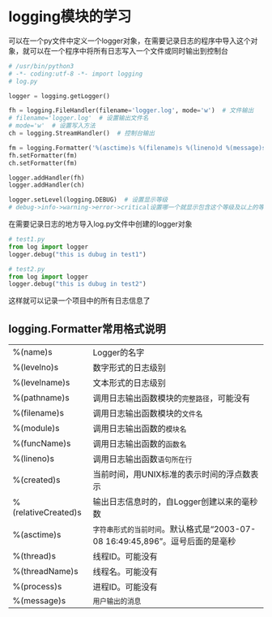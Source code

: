 # logging模块的学习
可以在一个py文件中定义一个logger对象，在需要记录日志的程序中导入这个对象，就可以在一个程序中将所有日志写入一个文件或同时输出到控制台
```python
# /usr/bin/python3
# -*- coding:utf-8 -*- import logging
# log.py

logger = logging.getLogger()

fh = logging.FileHandler(filename='logger.log', mode='w')  # 文件输出
# filename='logger.log'  # 设置输出文件名
# mode='w'  # 设置写入方法
ch = logging.StreamHandler()  # 控制台输出

fm = logging.Formatter('%(asctime)s %(filename)s %(lineno)d %(message)s')  # 设置输出格式
fh.setFormatter(fm)
ch.setFormatter(fm)

logger.addHandler(fh)  
logger.addHandler(ch)

logger.setLevel(logging.DEBUG)  # 设置显示等级
# debug->info->warning->error->critical设置哪一个就显示包含这个等级及以上的等级的信息
```

在需要记录日志的地方导入log.py文件中创建的logger对象
```python
# test1.py
from log import logger
logger.debug("this is dubug in test1")
```

```python
# test2.py
from log import logger
logger.debug("this is dubug in test2")
```
这样就可以记录一个项目中的所有日志信息了

## logging.Formatter常用格式说明
|||
|-|-|
|%(name)s|Logger的名字|
|%(levelno)s|数字形式的日志级别|
|%(levelname)s|文本形式的日志级别|
|%(pathname)s|调用日志输出函数模块的`完整路径`，可能没有|
|%(filename)s|调用日志输出函数模块的`文件名`|
|%(module)s|调用日志输出函数的`模块名`|
|%(funcName)s|调用日志输出函数的`函数名`|
|%(lineno)s|调用日志输出函数`语句所在行`|
|%(created)s|当前时间，用UNIX标准的表示时间的浮点数表示|
|%(relativeCreated)s|输出日志信息时的，自Logger创建以来的毫秒数 |
|%(asctime)s|`字符串形式的当前时间`。默认格式是“2003-07-08 16:49:45,896”。逗号后面的是毫秒 |
|%(thread)s|线程ID。可能没有 |
|%(threadName)s|线程名。可能没有 |
|%(process)s|进程ID。可能没有 |
|%(message)s|`用户输出的消息` |

